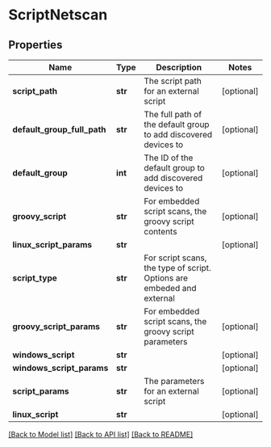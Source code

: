 # ScriptNetscan

## Properties
Name | Type | Description | Notes
------------ | ------------- | ------------- | -------------
**script_path** | **str** | The script path for an external script | [optional] 
**default_group_full_path** | **str** | The full path of the default group to add discovered devices to | [optional] 
**default_group** | **int** | The ID of the default group to add discovered devices to | [optional] 
**groovy_script** | **str** | For embedded script scans, the groovy script contents | [optional] 
**linux_script_params** | **str** |  | [optional] 
**script_type** | **str** | For script scans, the type of script. Options are embeded and external | 
**groovy_script_params** | **str** | For embedded script scans, the groovy script parameters | [optional] 
**windows_script** | **str** |  | [optional] 
**windows_script_params** | **str** |  | [optional] 
**script_params** | **str** | The parameters for an external script | [optional] 
**linux_script** | **str** |  | [optional] 

[[Back to Model list]](../README.md#documentation-for-models) [[Back to API list]](../README.md#documentation-for-api-endpoints) [[Back to README]](../README.md)


